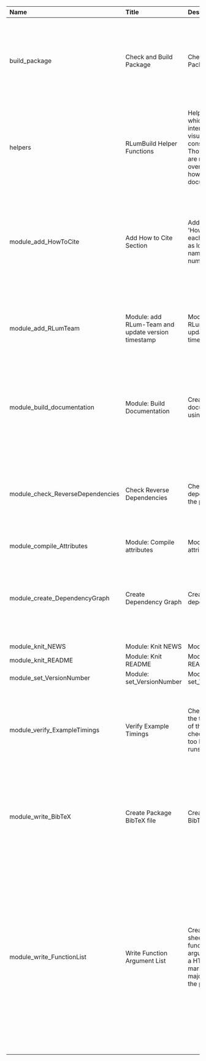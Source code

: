 

| Name                             | Title                                              | Description                                                                                                                                       | Version | m.Date | m.Time | Author                                                                                                                                                                                                                  | Citation                                                                                                                                                                                                                                                                            |
|:---------------------------------|:---------------------------------------------------|:--------------------------------------------------------------------------------------------------------------------------------------------------|:--------|:-------|:-------|:------------------------------------------------------------------------------------------------------------------------------------------------------------------------------------------------------------------------|:------------------------------------------------------------------------------------------------------------------------------------------------------------------------------------------------------------------------------------------------------------------------------------|
| build_package                    | Check and Build Package                            | Check and Build Package                                                                                                                           | NA      | NA     | NA     | Sebastian Kreutzer, IRAMAT-CRP2A, UMR 5060, CNRS - Université Bordeaux Montaigne (France) -                                                                                                                          | Kreutzer, S. (2019). build_package(): Check and Build Package. In: Kreutzer, S., Burow, C. (2019). RLumBuild: RLum Universe Package BuildingR package version 0.1.0.9000-128. https://CRAN.R-project.org/package=RLumBuild                                                          |
| helpers                          | RLumBuild Helper Functions                         | Helper functions which are used internally to visualise the console output. Those functions are not in the overivew, but are, however, documented | NA      | NA     | NA     | Sebastian Kreutzer, IRAMAT-CRP2A, UMR 5060, CNRS - Université Bordeaux Montaigne (France) -                                                                                                                          | Kreutzer, S. (2019). helpers(): RLumBuild Helper Functions. In: Kreutzer, S., Burow, C. (2019). RLumBuild: RLum Universe Package BuildingR package version 0.1.0.9000-128. https://CRAN.R-project.org/package=RLumBuild                                                             |
| module_add_HowToCite             | Add How to Cite Section                            | Adds a section 'How to Cite' to each manual page as long as author names and version numbers are given                                            | 0.1.0   | NA     | NA     | Christoph Burow, Sebastian Kreutzer, IRAMAT-CRP2A, UMR 5060, CNRS - Université Bordeaux Montaigne (Frange) -                                                                                                         | Burow, C., Kreutzer, S. (2019). module_add_HowToCite(): Add How to Cite Section. Function version 0.1.0. In: Kreutzer, S., Burow, C. (2019). RLumBuild: RLum Universe Package BuildingR package version 0.1.0.9000-128. https://CRAN.R-project.org/package=RLumBuild                |
| module_add_RLumTeam              | Module: add RLum-Team and update version timestamp | Module: add RLum-Team and update version timestamp                                                                                                | 0.1.0   | NA     | NA     | Sebastian Kreutzer -                                                                                                                                                                                                 | Kreutzer, S. (2019). module_add_RLumTeam(): Module: add RLum-Team and update version timestamp. Function version 0.1.0. In: Kreutzer, S., Burow, C. (2019). RLumBuild: RLum Universe Package BuildingR package version 0.1.0.9000-128. https://CRAN.R-project.org/package=RLumBuild |
| module_build_documentation       | Module: Build Documentation                        | Create documentation using roxygen2                                                                                                               | 0.1.0   | NA     | NA     | Sebastian Kreutzer, IRAMAT-CRP2A, UMR 5060, CNRS - Université Bordeaux Montaigne (France) -                                                                                                                          | Kreutzer, S. (2019). module_build_documentation(): Module: Build Documentation. Function version 0.1.0. In: Kreutzer, S., Burow, C. (2019). RLumBuild: RLum Universe Package BuildingR package version 0.1.0.9000-128. https://CRAN.R-project.org/package=RLumBuild                 |
| module_check_ReverseDependencies | Check Reverse Dependencies                         | Check the reverse dependencies of the package                                                                                                     | 0.1.0   | NA     | NA     | Sebastian Kreutzer, IRAMAT-CRP2A, UMR 5060, CNRS - Université Bordeaux Montaigne (France) -                                                                                                                          | Kreutzer, S. (2019). module_check_ReverseDependencies(): Check Reverse Dependencies. Function version 0.1.0. In: Kreutzer, S., Burow, C. (2019). RLumBuild: RLum Universe Package BuildingR package version 0.1.0.9000-128. https://CRAN.R-project.org/package=RLumBuild            |
| module_compile_Attributes        | Module: Compile attributes                         | Module: Compile attributes                                                                                                                        | NA      | NA     | NA     | NA                                                                                                                                                                                                                      | NA                                                                                                                                                                                                                                                                                  |
| module_create_DependencyGraph    | Create Dependency Graph                            | Create package dependency graph                                                                                                                   | 0.1.0   | NA     | NA     | Sebastian Kreutzer, IRAMAT-CRP2A, UMR 5060, CNRS - Université Bordeaux Montaigne (France) -                                                                                                                          | Kreutzer, S. (2019). module_create_DependencyGraph(): Create Dependency Graph. Function version 0.1.0. In: Kreutzer, S., Burow, C. (2019). RLumBuild: RLum Universe Package BuildingR package version 0.1.0.9000-128. https://CRAN.R-project.org/package=RLumBuild                  |
| module_knit_NEWS                 | Module: Knit NEWS                                  | Module: Knit NEWS                                                                                                                                 | NA      | NA     | NA     | NA                                                                                                                                                                                                                      | NA                                                                                                                                                                                                                                                                                  |
| module_knit_README               | Module: Knit README                                | Module: Knit README                                                                                                                               | NA      | NA     | NA     | NA                                                                                                                                                                                                                      | NA                                                                                                                                                                                                                                                                                  |
| module_set_VersionNumber         | Module: set_VersionNumber                          | Module: set_VersionNumber                                                                                                                         | NA      | NA     | NA     | NA                                                                                                                                                                                                                      | NA                                                                                                                                                                                                                                                                                  |
| module_verify_ExampleTimings     | Verify Example Timings                             | Check and display the timing results of the example checks to avoid too long example runs.                                                        | 0.1.0   | NA     | NA     | Sebastian Kreutzer, IRAMAT-CRP2A, UMR 5060, CNRS - Université Bordeaux Montaigne (France) -                                                                                                                          | Kreutzer, S. (2019). module_verify_ExampleTimings(): Verify Example Timings. Function version 0.1.0. In: Kreutzer, S., Burow, C. (2019). RLumBuild: RLum Universe Package BuildingR package version 0.1.0.9000-128. https://CRAN.R-project.org/package=RLumBuild                    |
| module_write_BibTeX              | Create Package BibTeX file                         | Create Package BibTeX file                                                                                                                        | 0.1.0   | NA     | NA     | Sebastian Kreutzer, IRAMAT-CRP2A, UMR 5060, CNRS - Université Bordeaux Montaigne (France) -                                                                                                                          | Kreutzer, S. (2019). module_write_BibTeX(): Create Package BibTeX file. Function version 0.1.0. In: Kreutzer, S., Burow, C. (2019). RLumBuild: RLum Universe Package BuildingR package version 0.1.0.9000-128. https://CRAN.R-project.org/package=RLumBuild                         |
| module_write_FunctionList        | Write Function Argument List                       | Create a spread-sheet table with all function arguments  Create a HTML and markdown list of all major functions in the package                    | 0.1.0   | NA     | NA     | Christoph Burow, Sebastian Kreutzer, IRAMAT-CRP2A, UMR 5060, CNRS - Université Bordeaux Montaigne (France) -   -  Sebastian Kreutzer, IRAMAT-CRP2A, UMR 5060, CNRS - Université Bordeaux Montaigne (France) -  | Burow, C., Kreutzer, S. (2019). module_write_FunctionList(): Write Function Argument List. Function version 0.1.0. In: Kreutzer, S., Burow, C. (2019). RLumBuild: RLum Universe Package BuildingR package version 0.1.0.9000-128. https://CRAN.R-project.org/package=RLumBuild      |

